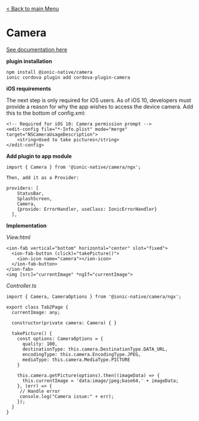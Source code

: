 [< Back to main Menu](https://github.com/gsoulie/Mobile-App-Development/blob/master/ionic2-test.md)    

# Camera

[See documentation here](https://ionicframework.com/docs/developer-resources/guides/first-app-v4/ios-android-camera)    

**plugin installation**

```
npm install @ionic-native/camera
ionic cordova plugin add cordova-plugin-camera
```

**iOS requirements**

The next step is only required for iOS users. As of iOS 10, developers must provide a reason for why the app wishes to access the device camera. Add this to the bottom of config.xml:

```
<!-- Required for iOS 10: Camera permission prompt -->
<edit-config file="*-Info.plist" mode="merge" target="NSCameraUsageDescription">
    <string>Used to take pictures</string>
</edit-config>
```

**Add plugin to app module**

```
import { Camera } from '@ionic-native/camera/ngx';

Then, add it as a Provider:

providers: [
    StatusBar,
    SplashScreen,
    Camera,
    {provide: ErrorHandler, useClass: IonicErrorHandler}
  ],
```

**Implementation**

*View.html*

```
<ion-fab vertical="bottom" horizontal="center" slot="fixed">
  <ion-fab-button (click)="takePicture()">
    <ion-icon name="camera"></ion-icon>
  </ion-fab-button>
</ion-fab>
<img [src]="currentImage" *ngIf="currentImage">
```

*Controller.ts*

```
import { Camera, CameraOptions } from '@ionic-native/camera/ngx';

export class Tab2Page {
  currentImage: any;

  constructor(private camera: Camera) { }

  takePicture() {
    const options: CameraOptions = {
      quality: 100,
      destinationType: this.camera.DestinationType.DATA_URL,
      encodingType: this.camera.EncodingType.JPEG,
      mediaType: this.camera.MediaType.PICTURE
    }

    this.camera.getPicture(options).then((imageData) => {
      this.currentImage = 'data:image/jpeg;base64,' + imageData;
    }, (err) => {
     // Handle error
     console.log("Camera issue:" + err);
    });
  }
}
```
